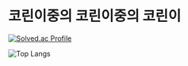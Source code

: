 # 코린이중의 코린이중의 코린이

[![Solved.ac Profile](http://mazassumnida.wtf/api/generate_badge?boj=on8214)](https://solved.ac/on8214)

![Top Langs](http://github-readme-stats.vercel.app/api/top-langs/?username=Hypersand&layout=compact&theme=merko)

<!--
**Hypersand/Hypersand** is a ✨ _special_ ✨ repository because its `README.md` (this file) appears on your GitHub profile.

Here are some ideas to get you started:

- 🔭 I’m currently working on ...
- 🌱 I’m currently learning ...
- 👯 I’m looking to collaborate on ...
- 🤔 I’m looking for help with ...
- 💬 Ask me about ...
- 📫 How to reach me: ...
- 😄 Pronouns: ...
- ⚡ Fun fact: ...
-->
